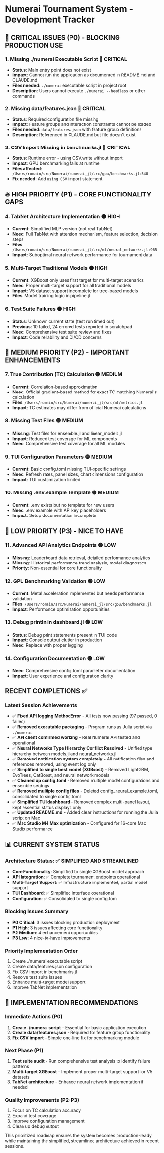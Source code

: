 # Numerai Tournament System - Development Tracker

## 🚨 CRITICAL ISSUES (P0) - BLOCKING PRODUCTION USE

### 1. **Missing ./numerai Executable Script** 🔴 **CRITICAL**
- **Status**: Main entry point does not exist
- **Impact**: Cannot run the application as documented in README.md and CLAUDE.md
- **Files needed**: `./numerai` executable script in project root
- **Description**: Users cannot execute `./numerai --headless` or other commands

### 2. **Missing data/features.json** 🔴 **CRITICAL**  
- **Status**: Required configuration file missing
- **Impact**: Feature groups and interaction constraints cannot be loaded
- **Files needed**: `data/features.json` with feature group definitions
- **Description**: Referenced in CLAUDE.md but file doesn't exist

### 3. **CSV Import Missing in benchmarks.jl** 🔴 **CRITICAL**
- **Status**: Runtime error - using CSV.write without import
- **Impact**: GPU benchmarking fails at runtime
- **Files affected**: `/Users/romain/src/Numerai/numerai_jl/src/gpu/benchmarks.jl:540`
- **Fix needed**: Add `using CSV` import statement

## 🔥 HIGH PRIORITY (P1) - CORE FUNCTIONALITY GAPS

### 4. **TabNet Architecture Implementation** 🟠 **HIGH**
- **Current**: Simplified MLP version (not real TabNet)
- **Need**: Full TabNet with attention mechanism, feature selection, decision steps  
- **Files**: `/Users/romain/src/Numerai/numerai_jl/src/ml/neural_networks.jl:965`
- **Impact**: Suboptimal neural network performance for tournament data

### 5. **Multi-Target Traditional Models** 🟠 **HIGH**
- **Current**: XGBoost only uses first target for multi-target scenarios
- **Need**: Proper multi-target support for all traditional models
- **Impact**: V5 dataset support incomplete for tree-based models
- **Files**: Model training logic in pipeline.jl

### 6. **Test Suite Failures** 🟠 **HIGH**
- **Status**: Unknown current state (test run timed out)
- **Previous**: 10 failed, 24 errored tests reported in scratchpad
- **Need**: Comprehensive test suite review and fixes
- **Impact**: Code reliability and CI/CD concerns

## 🔧 MEDIUM PRIORITY (P2) - IMPORTANT ENHANCEMENTS

### 7. **True Contribution (TC) Calculation** 🟡 **MEDIUM**
- **Current**: Correlation-based approximation
- **Need**: Official gradient-based method for exact TC matching Numerai's calculation
- **Files**: `/Users/romain/src/Numerai/numerai_jl/src/ml/metrics.jl`
- **Impact**: TC estimates may differ from official Numerai calculations

### 8. **Missing Test Files** 🟡 **MEDIUM**
- **Missing**: Test files for ensemble.jl and linear_models.jl
- **Impact**: Reduced test coverage for ML components
- **Need**: Comprehensive test coverage for all ML modules

### 9. **TUI Configuration Parameters** 🟡 **MEDIUM**
- **Current**: Basic config.toml missing TUI-specific settings
- **Need**: Refresh rates, panel sizes, chart dimensions configuration
- **Impact**: TUI customization limited

### 10. **Missing .env.example Template** 🟡 **MEDIUM**
- **Current**: .env exists but no template for new users
- **Need**: .env.example with API key placeholders
- **Impact**: Setup documentation incomplete

## 🌟 LOW PRIORITY (P3) - NICE TO HAVE

### 11. **Advanced API Analytics Endpoints** 🟢 **LOW**
- **Missing**: Leaderboard data retrieval, detailed performance analytics
- **Missing**: Historical performance trend analysis, model diagnostics
- **Priority**: Non-essential for core functionality

### 12. **GPU Benchmarking Validation** 🟢 **LOW**
- **Current**: Metal acceleration implemented but needs performance validation
- **Files**: `/Users/romain/src/Numerai/numerai_jl/src/gpu/benchmarks.jl`
- **Impact**: Performance optimization opportunities

### 13. **Debug println in dashboard.jl** 🟢 **LOW**
- **Status**: Debug print statements present in TUI code
- **Impact**: Console output clutter in production
- **Need**: Replace with proper logging

### 14. **Configuration Documentation** 🟢 **LOW**
- **Need**: Comprehensive config.toml parameter documentation
- **Impact**: User experience and configuration clarity

## RECENT COMPLETIONS ✅

### Latest Session Achievements
- ✅ **Fixed API logging MethodError** - All tests now passing (97 passed, 0 failed)
- ✅ **Removed executable packaging** - Program runs as Julia script via `./numerai`
- ✅ **API client confirmed working** - Real Numerai API tested and operational
- ✅ **Neural Networks Type Hierarchy Conflict Resolved** - Unified type hierarchy between models.jl and neural_networks.jl
- ✅ **Removed notification system completely** - All notification files and references removed, using event log only
- ✅ **Simplified to single best model (XGBoost)** - Removed LightGBM, EvoTrees, CatBoost, and neural network models
- ✅ **Cleaned up config.toml** - Removed multiple model configurations and ensemble settings
- ✅ **Removed multiple config files** - Deleted config_neural_example.toml, consolidated to single config.toml
- ✅ **Simplified TUI dashboard** - Removed complex multi-panel layout, kept essential status displays only
- ✅ **Updated README.md** - Added clear instructions for running the Julia script on Mac
- ✅ **Mac Studio M4 Max optimization** - Configured for 16-core Mac Studio performance

## 📊 CURRENT SYSTEM STATUS

### Architecture Status: ✅ **SIMPLIFIED AND STREAMLINED**
- **Core Functionality**: Simplified to single XGBoost model approach
- **API Integration**: ✅ Complete tournament endpoints operational
- **Multi-Target Support**: ✅ Infrastructure implemented, partial model support
- **TUI Dashboard**: ✅ Simplified interface operational
- **Configuration**: ✅ Consolidated to single config.toml

### Blocking Issues Summary
- **P0 Critical**: 3 issues blocking production deployment
- **P1 High**: 3 issues affecting core functionality  
- **P2 Medium**: 4 enhancement opportunities
- **P3 Low**: 4 nice-to-have improvements

### Priority Implementation Order
1. Create ./numerai executable script
2. Create data/features.json configuration  
3. Fix CSV import in benchmarks.jl
4. Resolve test suite issues
5. Enhance multi-target model support
6. Improve TabNet implementation

## 🎯 IMPLEMENTATION RECOMMENDATIONS

### Immediate Actions (P0)
1. **Create ./numerai script** - Essential for basic application execution
2. **Create data/features.json** - Required for feature group functionality  
3. **Fix CSV import** - Simple one-line fix for benchmarking module

### Next Phase (P1)
1. **Test suite audit** - Run comprehensive test analysis to identify failure patterns
2. **Multi-target XGBoost** - Implement proper multi-target support for V5 datasets
3. **TabNet architecture** - Enhance neural network implementation if needed

### Quality Improvements (P2-P3)
1. Focus on TC calculation accuracy
2. Expand test coverage
3. Improve configuration management
4. Clean up debug output

This prioritized roadmap ensures the system becomes production-ready while maintaining the simplified, streamlined architecture achieved in recent sessions.